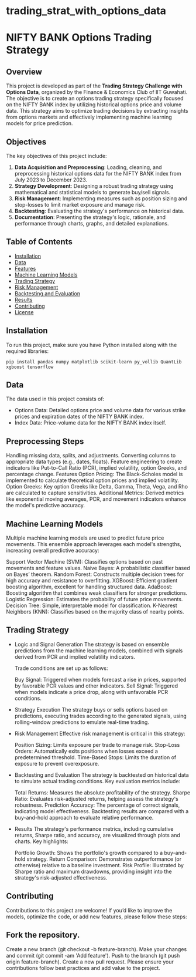 # trading_strat_with_options_data
# NIFTY BANK Options Trading Strategy

## Overview

This project is developed as part of the **Trading Strategy Challenge with Options Data**, organized by the Finance & Economics Club of IIT Guwahati. The objective is to create an options trading strategy specifically focused on the NIFTY BANK index by utilizing historical options price and volume data. This strategy aims to optimize trading decisions by extracting insights from options markets and effectively implementing machine learning models for price prediction.

## Objectives

The key objectives of this project include:

1. **Data Acquisition and Preprocessing**: Loading, cleaning, and preprocessing historical options data for the NIFTY BANK index from July 2023 to December 2023.
2. **Strategy Development**: Designing a robust trading strategy using mathematical and statistical models to generate buy/sell signals.
3. **Risk Management**: Implementing measures such as position sizing and stop-losses to limit market exposure and manage risk.
4. **Backtesting**: Evaluating the strategy's performance on historical data.
5. **Documentation**: Presenting the strategy's logic, rationale, and performance through charts, graphs, and detailed explanations.

## Table of Contents

- [Installation](#installation)
- [Data](#data)
- [Features](#features)
- [Machine Learning Models](#machine-learning-models)
- [Trading Strategy](#trading-strategy)
- [Risk Management](#risk-management)
- [Backtesting and Evaluation](#backtesting-and-evaluation)
- [Results](#results)
- [Contributing](#contributing)
- [License](#license)

## Installation

To run this project, make sure you have Python installed along with the required libraries:

```
pip install pandas numpy matplotlib scikit-learn py_vollib QuantLib xgboost tensorflow
```

## Data
The data used in this project consists of:

- Options Data: Detailed options price and volume data for various strike prices and expiration dates of the NIFTY BANK index.
- Index Data: Price-volume data for the NIFTY BANK index itself.

## Preprocessing Steps
  Handling missing data, splits, and adjustments.
  Converting columns to appropriate data types (e.g., dates, floats).
  Feature engineering to create indicators like Put-to-Call Ratio (PCR), implied volatility, option Greeks, and percentage change.
  Features
  Option Pricing: The Black-Scholes model is implemented to calculate theoretical option prices and implied volatility.
  Option Greeks: Key option Greeks like Delta, Gamma, Theta, Vega, and Rho are calculated to capture sensitivities.
  Additional Metrics: Derived metrics like exponential moving averages, PCR, and movement indicators enhance the model's predictive accuracy.

## Machine Learning Models
Multiple machine learning models are used to predict future price movements. This ensemble approach leverages each model's strengths, increasing overall predictive accuracy:

  Support Vector Machine (SVM): Classifies options based on past movements and feature values.
  Naive Bayes: A probabilistic classifier based on Bayes’ theorem.
  Random Forest: Constructs multiple decision trees for high accuracy and resistance to overfitting.
  XGBoost: Efficient gradient boosting algorithm, excellent for handling structured data.
  AdaBoost: Boosting algorithm that combines weak classifiers for stronger predictions.
  Logistic Regression: Estimates the probability of future price movements.
  Decision Tree: Simple, interpretable model for classification.
  K-Nearest Neighbors (KNN): Classifies based on the majority class of nearby points.

## Trading Strategy
- Logic and Signal Generation
    The strategy is based on ensemble predictions from the machine learning models, combined with signals derived from PCR and implied volatility indicators.

  Trade conditions are set up as follows:
    
    Buy Signal: Triggered when models forecast a rise in prices, supported by favorable PCR values and other indicators.
    Sell Signal: Triggered when models indicate a price drop, along with unfavorable PCR conditions.

- Strategy Execution
  The strategy buys or sells options based on predictions, executing trades according to the generated signals, using rolling-window predictions to emulate real-time trading.

- Risk Management
  Effective risk management is critical in this strategy:
  
    Position Sizing: Limits exposure per trade to manage risk.
    Stop-Loss Orders: Automatically exits positions when losses exceed a predetermined threshold.
    Time-Based Stops: Limits the duration of exposure to prevent overexposure.
- Backtesting and Evaluation
  The strategy is backtested on historical data to simulate actual trading conditions. Key evaluation metrics include:
    
    Total Returns: Measures the absolute profitability of the strategy.
    Sharpe Ratio: Evaluates risk-adjusted returns, helping assess the strategy's robustness.
    Prediction Accuracy: The percentage of correct signals, indicating model effectiveness.
    Backtesting results are compared with a buy-and-hold approach to evaluate relative performance.

- Results
  The strategy's performance metrics, including cumulative returns, Sharpe ratio, and accuracy, are visualized through plots and charts. Key highlights:
  
  Portfolio Growth: Shows the portfolio's growth compared to a buy-and-hold strategy.
  Return Comparison: Demonstrates outperformance (or otherwise) relative to a baseline investment.
  Risk Profile: Illustrated by Sharpe ratio and maximum drawdowns, providing insight into the strategy's risk-adjusted effectiveness.

## Contributing
  Contributions to this project are welcome! If you’d like to improve the models, optimize the code, or add new features, please follow these steps:

## Fork the repository.
  Create a new branch (git checkout -b feature-branch).
  Make your changes and commit (git commit -am 'Add feature').
  Push to the branch (git push origin feature-branch).
  Create a new pull request.
  Please ensure your contributions follow best practices and add value to the project.


